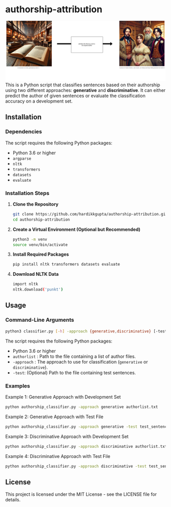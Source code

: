 # authorship-attribution
![Description](cover.png)
This is a Python script that classifies sentences based on their authorship using two different approaches: **generative** and **discriminative**. It can either predict the author of given sentences or evaluate the classification accuracy on a development set.

## Installation

### Dependencies

The script requires the following Python packages:

- Python 3.6 or higher
- `argparse`
- `nltk`
- `transformers`
- `datasets`
- `evaluate`

### Installation Steps

1. **Clone the Repository**

   ```bash
   git clone https://github.com/hardikkgupta/authorship-attribution.git
   cd authorship-attribution
   ```
2. **Create a Virtual Environment (Optional but Recommended)**
    ```bash
    python3 -m venv
    source venv/bin/activate
    ```
3. **Install Required Packages**
    ```bash
    pip install nltk transformers datasets evaluate
    ```
4. **Download NLTK Data**
    ```bash
    import nltk
    nltk.download('punkt')
    ```

## Usage

### Command-Line Arguments
```bash
python3 classifier.py [-h] -approach {generative,discriminative} [-test TEST] authorlist
```

The script requires the following Python packages:

- Python 3.6 or higher
- `authorlist` : Path to the file containing a list of author files.
- `-approach` : The approach to use for classification (`generative` or `discriminative`).
- `-test`: (Optional) Path to the file containing test sentences.

### Examples
Example 1: Generative Approach with Development Set
```bash
python authorship_classifier.py -approach generative authorlist.txt
```

Example 2: Generative Approach with Test File
```bash
python authorship_classifier.py -approach generative -test test_sentences.txt authorlist.txt
```
Example 3: Discriminative Approach with Development Set
```bash
python authorship_classifier.py -approach discriminative authorlist.txt
```
Example 4: Discriminative Approach with Test File
```bash
python authorship_classifier.py -approach discriminative -test test_sentences.txt authorlist.txt
```

## License
This project is licensed under the MIT License - see the LICENSE file for details.